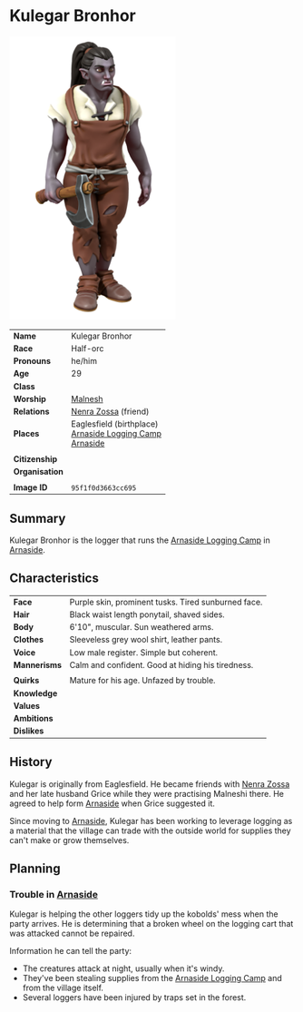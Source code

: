 # Kulegar Bronhor

<img src="https://raw.githubusercontent.com/jesskelsall/astarus-images/main/people/portraits/95f1f0d3663cc695.png" height="500" />

|||
| --- | --- |
| **Name** | Kulegar Bronhor | character.3
| **Race** | Half-orc |
| **Pronouns** | he/him |
| **Age** | 29 |
| **Class** | |
| **Worship** | [Malnesh](../gods/deities/malnesh.md) |
| **Relations** | [Nenra Zossa](nenra-zossa.md) (friend) |
| **Places** | Eaglesfield (birthplace)<br />[Arnaside Logging Camp](../places/structures/arnaside-logging-camp.md)<br />[Arnaside](../places/villages/arnaside.md) |
|||
| **Citizenship** | |
| **Organisation** | |
|||
| **Image ID** | `95f1f0d3663cc695` |

## Summary

Kulegar Bronhor is the logger that runs the [Arnaside Logging Camp](../places/structures/arnaside-logging-camp.md) in [Arnaside](../places/villages/arnaside.md).

## Characteristics

| | |
| --- | --- |
| **Face** | Purple skin, prominent tusks. Tired sunburned face. | characteristics.2
| **Hair** | Black waist length ponytail, shaved sides. |
| **Body** | 6'10", muscular. Sun weathered arms. |
| **Clothes** | Sleeveless grey wool shirt, leather pants. |
| **Voice** | Low male register. Simple but coherent. |
| **Mannerisms** | Calm and confident. Good at hiding his tiredness. |
| | |
| **Quirks** | Mature for his age. Unfazed by trouble. |
| **Knowledge** | |
| **Values** | |
| **Ambitions** | |
| **Dislikes** | |

## History

Kulegar is originally from Eaglesfield. He became friends with [Nenra Zossa](nenra-zossa.md) and her late husband Grice while they were practising Malneshi there. He agreed to help form [Arnaside](../places/villages/arnaside.md) when Grice suggested it.

Since moving to [Arnaside](../places/villages/arnaside.md), Kulegar has been working to leverage logging as a material that the village can trade with the outside world for supplies they can't make or grow themselves.

## Planning

### Trouble in [Arnaside](../places/villages/arnaside.md)

Kulegar is helping the other loggers tidy up the kobolds' mess when the party arrives. He is determining that a broken wheel on the logging cart that was attacked cannot be repaired.

Information he can tell the party:

- The creatures attack at night, usually when it's windy.
- They've been stealing supplies from the [Arnaside Logging Camp](../places/structures/arnaside-logging-camp.md) and from the village itself.
- Several loggers have been injured by traps set in the forest.
